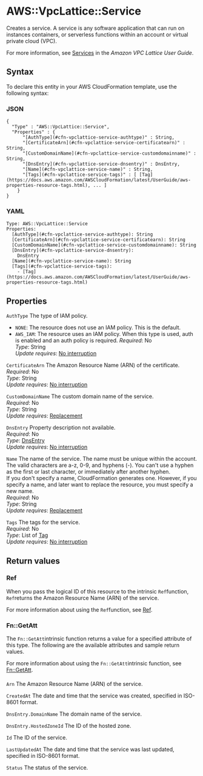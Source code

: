 # AWS::VpcLattice::Service<a name="aws-resource-vpclattice-service"></a>

Creates a service\. A service is any software application that can run on instances containers, or serverless functions within an account or virtual private cloud \(VPC\)\.

For more information, see [Services](https://docs.aws.amazon.com/vpc-lattice/latest/ug/services.html) in the *Amazon VPC Lattice User Guide*\.

## Syntax<a name="aws-resource-vpclattice-service-syntax"></a>

To declare this entity in your AWS CloudFormation template, use the following syntax:

### JSON<a name="aws-resource-vpclattice-service-syntax.json"></a>

```
{
  "Type" : "AWS::VpcLattice::Service",
  "Properties" : {
      "[AuthType](#cfn-vpclattice-service-authtype)" : String,
      "[CertificateArn](#cfn-vpclattice-service-certificatearn)" : String,
      "[CustomDomainName](#cfn-vpclattice-service-customdomainname)" : String,
      "[DnsEntry](#cfn-vpclattice-service-dnsentry)" : DnsEntry,
      "[Name](#cfn-vpclattice-service-name)" : String,
      "[Tags](#cfn-vpclattice-service-tags)" : [ [Tag](https://docs.aws.amazon.com/AWSCloudFormation/latest/UserGuide/aws-properties-resource-tags.html), ... ]
    }
}
```

### YAML<a name="aws-resource-vpclattice-service-syntax.yaml"></a>

```
Type: AWS::VpcLattice::Service
Properties: 
  [AuthType](#cfn-vpclattice-service-authtype): String
  [CertificateArn](#cfn-vpclattice-service-certificatearn): String
  [CustomDomainName](#cfn-vpclattice-service-customdomainname): String
  [DnsEntry](#cfn-vpclattice-service-dnsentry): 
    DnsEntry
  [Name](#cfn-vpclattice-service-name): String
  [Tags](#cfn-vpclattice-service-tags): 
    - [Tag](https://docs.aws.amazon.com/AWSCloudFormation/latest/UserGuide/aws-properties-resource-tags.html)
```

## Properties<a name="aws-resource-vpclattice-service-properties"></a>

`AuthType`  <a name="cfn-vpclattice-service-authtype"></a>
The type of IAM policy\.  
+ `NONE`: The resource does not use an IAM policy\. This is the default\.
+ `AWS_IAM`: The resource uses an IAM policy\. When this type is used, auth is enabled and an auth policy is required\.
*Required*: No  
*Type*: String  
*Update requires*: [No interruption](https://docs.aws.amazon.com/AWSCloudFormation/latest/UserGuide/using-cfn-updating-stacks-update-behaviors.html#update-no-interrupt)

`CertificateArn`  <a name="cfn-vpclattice-service-certificatearn"></a>
The Amazon Resource Name \(ARN\) of the certificate\.  
*Required*: No  
*Type*: String  
*Update requires*: [No interruption](https://docs.aws.amazon.com/AWSCloudFormation/latest/UserGuide/using-cfn-updating-stacks-update-behaviors.html#update-no-interrupt)

`CustomDomainName`  <a name="cfn-vpclattice-service-customdomainname"></a>
The custom domain name of the service\.  
*Required*: No  
*Type*: String  
*Update requires*: [Replacement](https://docs.aws.amazon.com/AWSCloudFormation/latest/UserGuide/using-cfn-updating-stacks-update-behaviors.html#update-replacement)

`DnsEntry`  <a name="cfn-vpclattice-service-dnsentry"></a>
Property description not available\.  
*Required*: No  
*Type*: [DnsEntry](aws-properties-vpclattice-service-dnsentry.md)  
*Update requires*: [No interruption](https://docs.aws.amazon.com/AWSCloudFormation/latest/UserGuide/using-cfn-updating-stacks-update-behaviors.html#update-no-interrupt)

`Name`  <a name="cfn-vpclattice-service-name"></a>
The name of the service\. The name must be unique within the account\. The valid characters are a\-z, 0\-9, and hyphens \(\-\)\. You can't use a hyphen as the first or last character, or immediately after another hyphen\.  
If you don't specify a name, CloudFormation generates one\. However, if you specify a name, and later want to replace the resource, you must specify a new name\.  
*Required*: No  
*Type*: String  
*Update requires*: [Replacement](https://docs.aws.amazon.com/AWSCloudFormation/latest/UserGuide/using-cfn-updating-stacks-update-behaviors.html#update-replacement)

`Tags`  <a name="cfn-vpclattice-service-tags"></a>
The tags for the service\.  
*Required*: No  
*Type*: List of [Tag](https://docs.aws.amazon.com/AWSCloudFormation/latest/UserGuide/aws-properties-resource-tags.html)  
*Update requires*: [No interruption](https://docs.aws.amazon.com/AWSCloudFormation/latest/UserGuide/using-cfn-updating-stacks-update-behaviors.html#update-no-interrupt)

## Return values<a name="aws-resource-vpclattice-service-return-values"></a>

### Ref<a name="aws-resource-vpclattice-service-return-values-ref"></a>

When you pass the logical ID of this resource to the intrinsic `Ref`function, `Ref`returns the Amazon Resource Name \(ARN\) of the service\.

For more information about using the `Ref`function, see [Ref](https://docs.aws.amazon.com/AWSCloudFormation/latest/UserGuide/intrinsic-function-reference-ref.html)\.

### Fn::GetAtt<a name="aws-resource-vpclattice-service-return-values-fn--getatt"></a>

The `Fn::GetAtt`intrinsic function returns a value for a specified attribute of this type\. The following are the available attributes and sample return values\.

For more information about using the `Fn::GetAtt`intrinsic function, see [Fn::GetAtt](https://docs.aws.amazon.com/AWSCloudFormation/latest/UserGuide/intrinsic-function-reference-getatt.html)\.

#### <a name="aws-resource-vpclattice-service-return-values-fn--getatt-fn--getatt"></a>

`Arn`  <a name="Arn-fn::getatt"></a>
The Amazon Resource Name \(ARN\) of the service\.

`CreatedAt`  <a name="CreatedAt-fn::getatt"></a>
The date and time that the service was created, specified in ISO\-8601 format\.

`DnsEntry.DomainName`  <a name="DnsEntry.DomainName-fn::getatt"></a>
The domain name of the service\.

`DnsEntry.HostedZoneId`  <a name="DnsEntry.HostedZoneId-fn::getatt"></a>
The ID of the hosted zone\.

`Id`  <a name="Id-fn::getatt"></a>
The ID of the service\.

`LastUpdatedAt`  <a name="LastUpdatedAt-fn::getatt"></a>
The date and time that the service was last updated, specified in ISO\-8601 format\.

`Status`  <a name="Status-fn::getatt"></a>
The status of the service\.